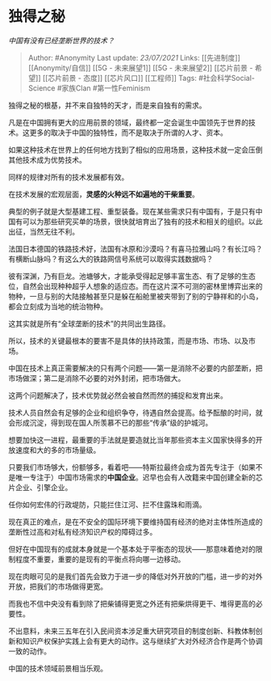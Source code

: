 # 独得之秘
*中国有没有已经垄断世界的技术？*

> Author: #Anonymity
Last update: *23/07/2021* 
Links: [[先进制度]] [[Anonymity/自信]] [[5G - 未来展望1]] [[5G - 未来展望2]] [[芯片前景 - 希望]] [[芯片前景 - 态度]] [[芯片风口]] [[工程师]]
Tags:  #社会科学Social-Science #家族Clan #第一性Feminism



独得之秘的根基，并不来自独特的天才，而是来自独有的需求。

凡是在中国拥有更大的应用前景的领域，最终都一定会诞生中国领先于世界的技术。这更多的取决于中国的独特性，而不是取决于所谓的人才、资本。

如果这种技术在世界上的任何地方找到了相似的应用场景，这种技术就一定会压倒其他技术成为优势技术。

同样的规律对所有的技术发展都有效。

在技术发展的宏观层面，**灵感的火种远不如遍地的干柴重要**。

典型的例子就是大型基建工程、重型装备。现在某些需求只有中国有，于是只有中国有可以为那些研究买单的场景，很快就培育出了独有的技术和相关的组织。以此出征，当然无往不利。

法国日本德国的铁路技术好，法国有冰原和沙漠吗？有喜马拉雅山吗？有长江吗？有横断山脉吗？有这么大的铁路网信号系统可以取得实践数据吗？

彼有深渊，乃有巨龙。池塘够大，才能承受得起足够丰富生态、有了足够的生态位，自然会出现种种超乎人想象的适应态。而在这片深不可测的密林里博弈出来的物种，一旦与别的大陆接触甚至只是躲在船舱里被夹带到了别的宁静祥和的小岛，都会立刻成为当地的统治物种。

这其实就是所有“全球垄断的技术”的共同出生路径。

所以，技术的关键最根本的要害不是具体的扶持政策，而是市场、市场、以及市场。

中国在技术上真正需要解决的只有两个问题——第一是消除不必要的内部垄断，把市场做深；第二是消除不必要的对外封闭，把市场做大。

这两个问题解决了，技术优势就必然会被自然而然的捕捉和发育出来。

技术人员自然会有足够的企业和组织争夺，待遇自然会提高。给予酝酿的时间，就会形成沉淀，得到现在国人所羡慕不已的那些“传承”级的护城河。

想要加快这一进程，最重要的手法就是要造就比当年那些资本主义国家快得多的开放速度和大的多的市场量级。

只要我们市场够大，份额够多，看着吧——特斯拉最终会成为首先专注于（如果不是唯一专注于）中国市场需求的**中国企业**。迟早也会有人改籍来中国创建全新的芯片企业、引擎企业。

任你如何宏伟的行政堤防，只能拦住江河、拦不住露珠和雨滴。

现在真正的难点，是在不安全的国际环境下要维持国有经济的绝对主体性所造成的垄断性过高和对私有经济知识产权的障碍过多。

但好在中国现有的成就本身就是一个基本处于平衡态的现状——那意味着绝对的限制程度不重要，重要的是现有的平衡点将向哪一边移动。

现在肉眼可见的是我们首先会致力于进一步的降低对外开放的门槛，进一步的对外开放，把我们的市场做得更宽。

而我也不信中央没有看到除了把柴铺得更宽之外还有把柴烘得更干、堆得更高的必要性。

不出意料，未来三五年在引入民间资本涉足重大研究项目的制度创新、科教体制创新和知识产权保护实践上会有更大的动作。这与继续扩大对外经济合作是两个协调一致的动作。

中国的技术领域前景相当乐观。




